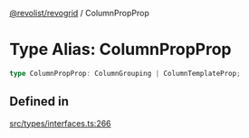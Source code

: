 [@revolist/revogrid](README.md) / ColumnPropProp

# Type Alias: ColumnPropProp

```ts
type ColumnPropProp: ColumnGrouping | ColumnTemplateProp;
```

## Defined in

[src/types/interfaces.ts:266](https://github.com/revolist/revogrid/blob/1d0ce44a71b6b80efaa7b83dae9a188a9f2de653/src/types/interfaces.ts#L266)
